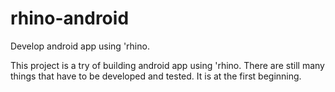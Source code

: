 rhino-android
=============

Develop android app using 'rhino.

This project is a try of building android app using 'rhino. 
There are still many things that have to be developed and tested.
It is at the first beginning.

